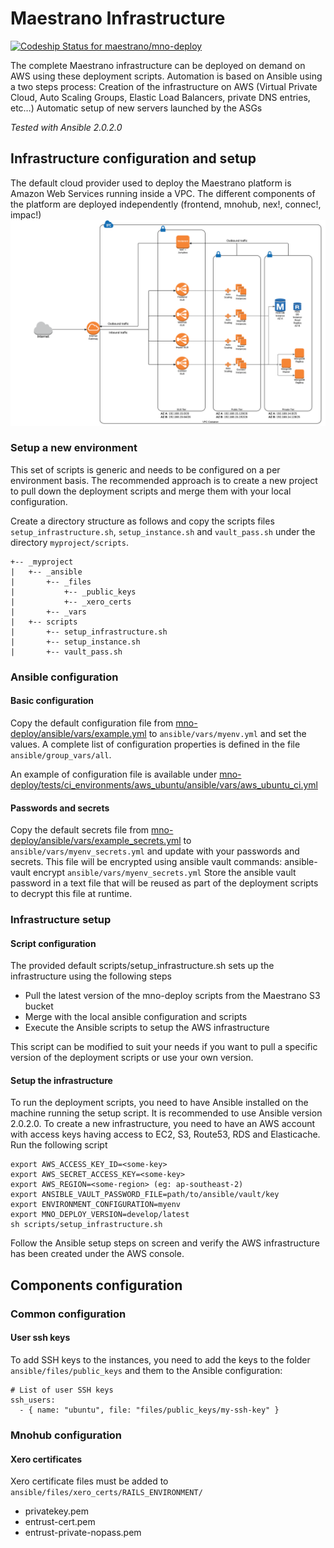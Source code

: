 # Maestrano Infrastructure

[ ![Codeship Status for maestrano/mno-deploy](https://codeship.com/projects/f6587590-e990-0133-f67a-4afac8d396b8/status?branch=master)](https://codeship.com/projects/147638)

The complete Maestrano infrastructure can be deployed on demand on AWS using these deployment scripts. Automation is based on Ansible using a two steps process:
Creation of the infrastructure on AWS (Virtual Private Cloud, Auto Scaling Groups, Elastic Load Balancers, private DNS entries, etc…)
Automatic setup of new servers launched by the ASGs

*Tested with Ansible 2.0.2.0*

## Infrastructure configuration and setup
The default cloud provider used to deploy the Maestrano platform is Amazon Web Services running inside a VPC. The different components of the platform are deployed independently (frontend, mnohub, nex!, connec!, impac!)
![Architecture diagram](https://raw.githubusercontent.com/maestrano/mno-deploy/develop/architecture_diagram.png)

### Setup a new environment
This set of scripts is generic and needs to be configured on a per environment basis. The recommended approach is to create a new project to pull down the deployment scripts and merge them with your local configuration.

Create a directory structure as follows and copy the scripts files `setup_infrastructure.sh`, `setup_instance.sh` and `vault_pass.sh` under the directory `myproject/scripts`.
```
+-- _myproject
|   +-- _ansible
|       +-- _files
|           +-- _public_keys
|           +-- _xero_certs
|       +-- _vars
|   +-- scripts
|       +-- setup_infrastructure.sh
|       +-- setup_instance.sh
|       +-- vault_pass.sh
```

### Ansible configuration
#### Basic configuration
Copy the default configuration file from  [mno-deploy/ansible/vars/example.yml](https://github.com/maestrano/mno-deploy/blob/develop/ansible/vars/example.yml) to `ansible/vars/myenv.yml` and set the values. A complete list of configuration properties is defined in the file `ansible/group_vars/all`.

An example of configuration file is available under [mno-deploy/tests/ci_environments/aws_ubuntu/ansible/vars/aws_ubuntu_ci.yml](https://github.com/maestrano/mno-deploy/blob/develop/tests/ci_environments/aws_ubuntu/ansible/vars/aws_ubuntu_ci.yml)

#### Passwords and secrets
Copy the default secrets file from [mno-deploy/ansible/vars/example_secrets.yml](https://github.com/maestrano/mno-deploy/blob/develop/ansible/vars/example_secrets.yml) to `ansible/vars/myenv_secrets.yml` and update with your passwords and secrets. This file will be encrypted using ansible vault commands:
ansible-vault encrypt `ansible/vars/myenv_secrets.yml`
Store the ansible vault password in a text file that will be reused as part of the deployment scripts to decrypt this file at runtime.

### Infrastructure setup
#### Script configuration
The provided default scripts/setup_infrastructure.sh sets up the infrastructure using the following steps

- Pull the latest version of the mno-deploy scripts from the Maestrano S3 bucket
- Merge with the local ansible configuration and scripts
- Execute the Ansible scripts to setup the AWS infrastructure

This script can be modified to suit your needs if you want to pull a specific version of the deployment scripts or use your own version.

#### Setup the infrastructure
To run the deployment scripts, you need to have Ansible installed on the machine running the setup script. It is recommended to use Ansible version 2.0.2.0.
To create a new infrastructure, you need to have an AWS account with access keys having access to EC2, S3, Route53, RDS and Elasticache.
Run the following script
```
export AWS_ACCESS_KEY_ID=<some-key>
export AWS_SECRET_ACCESS_KEY=<some-key>
export AWS_REGION=<some-region> (eg: ap-southeast-2)
export ANSIBLE_VAULT_PASSWORD_FILE=path/to/ansible/vault/key
export ENVIRONMENT_CONFIGURATION=myenv
export MNO_DEPLOY_VERSION=develop/latest
sh scripts/setup_infrastructure.sh
```

Follow the Ansible setup steps on screen and verify the AWS infrastructure has been created under the AWS console.

## Components configuration
### Common configuration
#### User ssh keys
To add SSH keys to the instances, you need to add the keys to the folder `ansible/files/public_keys` and them to the Ansible configuration:

```
# List of user SSH keys
ssh_users:
  - { name: "ubuntu", file: "files/public_keys/my-ssh-key" }
```

### Mnohub configuration
#### Xero certificates
Xero certificate files must be added to `ansible/files/xero_certs/RAILS_ENVIRONMENT/`
- privatekey.pem
- entrust-cert.pem
- entrust-private-nopass.pem

